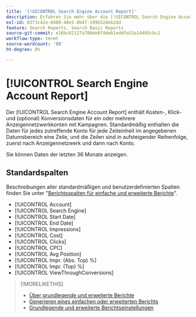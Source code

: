 ```yaml
---
title: '[!UICONTROL Search Engine Account Report]'
description: Erfahren Sie mehr über die [!UICONTROL Search Engine Account Report].
exl-id: 83f3c42e-8488-48e5-8b47-199b52deb2dd
feature: Search Reports, Search Basic Reports
source-git-commit: e16bc62127a708de8f4deb1eddfa53a14405cbc2
workflow-type: tm+mt
source-wordcount: '98'
ht-degree: 0%

---
```


# [!UICONTROL Search Engine Account Report]

Der [!UICONTROL Search Engine Account Report] enthält Kosten-, Klick- und (optional) Konversionsdaten für ein oder mehrere Anzeigennetzwerkkonten mit Kampagnen. Standardmäßig enthalten die Daten für jedes zutreffende Konto für jede Zeiteinheit im angegebenen Datumsbereich eine Zeile, und die Zeilen sind in aufsteigender Reihenfolge, zuerst nach Anzeigennetzwerk und dann nach Konto.

Sie können Daten der letzten 36 Monate anzeigen.

## Standardspalten

Beschreibungen aller standardmäßigen und benutzerdefinierten Spalten finden Sie unter &quot;[Berichtsspalten für einfache und erweiterte Berichte](basic-advanced-report-columns.md)&quot;.

* [!UICONTROL Account]
* [!UICONTROL Search Engine]
* [!UICONTROL Start Date]
* [!UICONTROL End Date]
* [!UICONTROL Impressions]
* [!UICONTROL Cost]
* [!UICONTROL Clicks]
* [!UICONTROL CPC]
* [!UICONTROL Avg Position]
* [!UICONTROL Impr. (Abs. Top) %]
* [!UICONTROL Impr. (Top) %]
* [!UICONTROL ViewThroughConversions]

>[!MORELIKETHIS]
>
>* [Über grundlegende und erweiterte Berichte](basic-advanced-report-about.md)
>* [Generieren eines einfachen oder erweiterten Berichts](basic-advanced-report-generate.md)
>* [Grundlegende und erweiterte Berichtseinstellungen](basic-advanced-report-settings.md)
